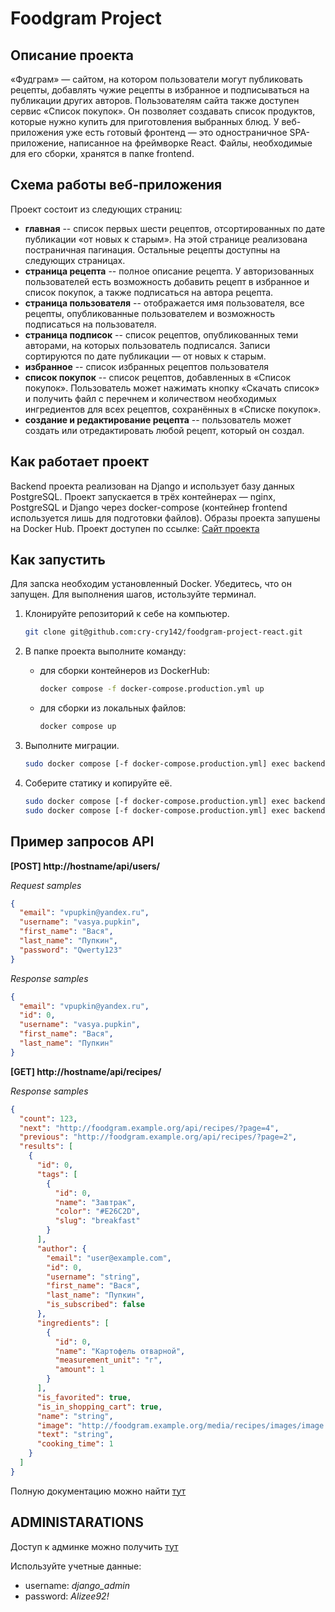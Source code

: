 # Foodgram Project
## Описание проекта

«Фудграм» — сайтом, на котором пользователи могут публиковать рецепты, добавлять чужие рецепты в избранное и подписываться на публикации других авторов.
Пользователям сайта также доступен сервис «Список покупок». Он позволяет создавать список продуктов, которые нужно купить для приготовления выбранных блюд.
У веб-приложения уже есть готовый фронтенд — это одностраничное SPA-приложение, написанное на фреймворке React. Файлы, необходимые для его сборки, хранятся в папке frontend. 

## Схема работы веб-приложения

Проект состоит из следующих страниц: 
- **главная** -- список первых шести рецептов, отсортированных по дате публикации «от новых к старым». На этой странице реализована постраничная пагинация. Остальные рецепты доступны на следующих страницах.
- **страница рецепта** -- полное описание рецепта. У авторизованных пользователей есть возможность добавить рецепт в избранное и список покупок, а также подписаться на автора рецепта.
- **страница пользователя** -- отображается имя пользователя, все рецепты, опубликованные пользователем и возможность подписаться на пользователя.
- **страница подписок** -- список рецептов, опубликованных теми авторами, на которых пользователь подписался. Записи сортируются по дате публикации — от новых к старым.
- **избранное** -- список избранных рецептов пользователя
- **список покупок** -- список рецептов, добавленных в «Список покупок». Пользователь может нажимать кнопку «Скачать список» и получить файл с перечнем и количеством необходимых ингредиентов для всех рецептов, сохранённых в «Списке покупок».
- **создание и редактирование рецепта** -- пользователь может создать или отредактировать любой рецепт, который он создал.

## Как работает проект

Backend проекта реализован на Django и использует базу данных PostgreSQL.
Проект запускается в трёх контейнерах — nginx, PostgreSQL и Django через docker-compose (контейнер frontend используется лишь для подготовки файлов).
Образы проекта запушены на Docker Hub.
Проект доступен по ссылке: [Сайт проекта](https://foodgram-as.sytes.net/)

## Как запустить

Для запска необходим установленный Docker. Убедитесь, что он запущен.
Для выполнения шагов, истользуйте терминал.
1. Клонируйте репозиторий к себе на компьютер.
    ```bash
    git clone git@github.com:cry-cry142/foodgram-project-react.git
    ```

2. В папке проекта выполните команду: 
    - для сборки контейнеров из DockerHub:
        ```bash
        docker compose -f docker-compose.production.yml up
        ```
    - для сборки из локальных файлов:
        ```bash
        docker compose up
        ```

3. Выполните миграции.
    ```bash
    sudo docker compose [-f docker-compose.production.yml] exec backend python manage.py migrate
    ```

4. Соберите статику и копируйте её.
    ```bash
    sudo docker compose [-f docker-compose.production.yml] exec backend python manage.py collectstatic
    sudo docker compose [-f docker-compose.production.yml] exec backend cp -r /app/collected_static/. /backend_static/backend_static/
    ```

## Пример запросов API
**[POST] http://hostname/api/users/**

*Request samples*
```json
{
  "email": "vpupkin@yandex.ru",
  "username": "vasya.pupkin",
  "first_name": "Вася",
  "last_name": "Пупкин",
  "password": "Qwerty123"
}
```
*Response samples*
```json
{
  "email": "vpupkin@yandex.ru",
  "id": 0,
  "username": "vasya.pupkin",
  "first_name": "Вася",
  "last_name": "Пупкин"
}
```

**[GET] http://hostname/api/recipes/**

*Response samples*
```json
{
  "count": 123,
  "next": "http://foodgram.example.org/api/recipes/?page=4",
  "previous": "http://foodgram.example.org/api/recipes/?page=2",
  "results": [
    {
      "id": 0,
      "tags": [
        {
          "id": 0,
          "name": "Завтрак",
          "color": "#E26C2D",
          "slug": "breakfast"
        }
      ],
      "author": {
        "email": "user@example.com",
        "id": 0,
        "username": "string",
        "first_name": "Вася",
        "last_name": "Пупкин",
        "is_subscribed": false
      },
      "ingredients": [
        {
          "id": 0,
          "name": "Картофель отварной",
          "measurement_unit": "г",
          "amount": 1
        }
      ],
      "is_favorited": true,
      "is_in_shopping_cart": true,
      "name": "string",
      "image": "http://foodgram.example.org/media/recipes/images/image.jpeg",
      "text": "string",
      "cooking_time": 1
    }
  ]
}
```

Полную документацию можно найти [тут](https://foodgram-as.sytes.net/api/docs/)

## ADMINISTARATIONS

Доступ к админке можно получить [тут](https://foodgram-as.sytes.net/admin/)

Используйте учетные данные:
- username: *django_admin*
- password: *Alizee92!*
